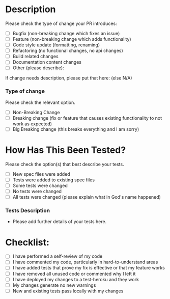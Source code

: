 # Description

Please check the type of change your PR introduces:
- [ ] Bugfix (non-breaking change which fixes an issue)
- [ ] Feature (non-breaking change which adds functionality)
- [ ] Code style update (formatting, renaming)
- [ ] Refactoring (no functional changes, no api changes)
- [ ] Build related changes
- [ ] Documentation content changes
- [ ] Other (please describe):

<!-- Please include a summary of the change and which feature/bug fix/etc is implemented here. --> 
If change needs description, please put that here: (else N/A)
<!-- Please list any dependencies that are required for this change here --> 

### Type of change

Please check the relevant option.

- [ ] Non-Breaking Change
- [ ] Breaking change (fix or feature that causes existing functionality to not work as expected)
- [ ] Big Breaking change (this breaks everything and I am sorry)

# How Has This Been Tested?

Please check the option(s) that best describe your tests.

- [ ] New spec files were added
- [ ] Tests were added to existing spec files
- [ ] Some tests were changed
- [ ] No tests were changed
- [ ] All tests were changed (please explain what in God's name happened)

### Tests Description

- Please add further details of your tests here.

# Checklist:

- [ ] I have performed a self-review of my code
- [ ] I have commented my code, particularly in hard-to-understand areas
- [ ] I have added tests that prove my fix is effective or that my feature works
- [ ] I have removed all unused code or commented why I left it
- [ ] I have deployed my changes to a test-heroku and they work
- [ ] My changes generate no new warnings
- [ ] New and existing tests pass locally with my changes
